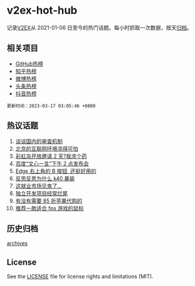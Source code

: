 # v2ex-hot-hub

 记录[V2EX](https://www.v2ex.com/)从 2021-01-06 日至今的热门话题。每小时抓取一次数据，按天[归档](archives)。
 
 ## 相关项目

- [GitHub热榜](https://github.com/lonnyzhang423/github-hot-hub)
- [知乎热榜](https://github.com/lonnyzhang423/zhihu-hot-hub)
- [微博热榜](https://github.com/lonnyzhang423/weibo-hot-hub)
- [头条热榜](https://github.com/lonnyzhang423/toutiao-hot-hub)
- [抖音热榜](https://github.com/lonnyzhang423/douyin-hot-hub)


 `更新时间：2023-03-17 03:05:46 +0800`

## 热议话题

1. [谈谈国内的审查机制](https://www.v2ex.com/t/924491)
1. [北京的互联网环境凉得可怕](https://www.v2ex.com/t/924408)
1. [彩虹岛开放邀请 2 天?我求个药](https://www.v2ex.com/t/924457)
1. [百度“文心一言”下午 2 点发布会](https://www.v2ex.com/t/924383)
1. [Edge 右上角的 B 按钮, 还挺好用的](https://www.v2ex.com/t/924456)
1. [反思反思为什么 k40 暴毙](https://www.v2ex.com/t/924494)
1. [这就业市场见鬼了...](https://www.v2ex.com/t/924468)
1. [独立开发项目经常烂尾](https://www.v2ex.com/t/924434)
1. [有没有需要 85 折苹果代购的](https://www.v2ex.com/t/924382)
1. [推荐一款适合 fps 游戏的鼠标](https://www.v2ex.com/t/924392)

## 历史归档

[archives](archives)

## License

See the [LICENSE](LICENSE) file for license rights and limitations (MIT).
